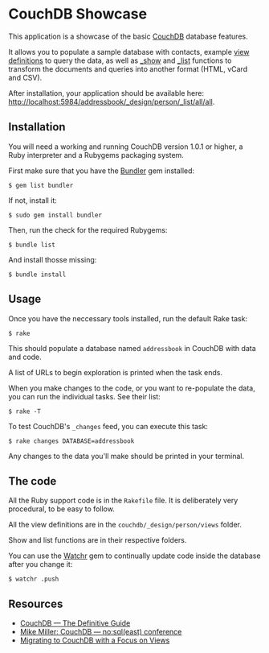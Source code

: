 CouchDB Showcase
================

This application is a showcase of the basic [CouchDB](http://couchdb.apache.org/) database features.

It allows you to populate a sample database with contacts, example [view definitions](http://guide.couchdb.org/draft/views.html)
to query the data, as well as [_show](http://guide.couchdb.org/draft/show.html) and
[_list](http://guide.couchdb.org/draft/transforming.html) functions to transform
the documents and queries into another format (HTML, vCard and CSV).

After installation, your application should be available here: <http://localhost:5984/addressbook/_design/person/_list/all/all>.

Installation
------------

You will need a working and running CouchDB version 1.0.1 or higher, a Ruby interpreter and a Rubygems packaging system.

First make sure that you have the [Bundler](http://gembundler.com/) gem installed:

    $ gem list bundler

If not, install it:

    $ sudo gem install bundler

Then, run the check for the required Rubygems:

    $ bundle list

And install thosse missing:

    $ bundle install


Usage
-----

Once you have the neccessary tools installed, run the default Rake task:

    $ rake

This should populate a database named `addressbook` in CouchDB with data and code.

A list of URLs to begin exploration is printed when the task ends.

When you make changes to the code, or you want to re-populate the data, you can run the individual tasks.
See their list:

    $ rake -T

To test CouchDB's `_changes` feed, you can execute this task:

    $ rake changes DATABASE=addressbook

Any changes to the data you'll make should be printed in your terminal.


The code
--------

All the Ruby support code is in the `Rakefile` file. It is deliberately very procedural, to be easy to follow.

All the view definitions are in the `couchdb/_design/person/views` folder.

Show and list functions are in their respective folders.

You can use the [Watchr](http://github.com/mynyml/watchr) gem to continually update code inside the database after
you change it:

    $ watchr .push


Resources
---------

* [CouchDB — The Definitive Guide](http://guide.couchdb.org)
* [Mike Miller: CouchDB — no:sql(east) conference](https://nosqleast.com/2009/#speaker/miller)
* [Migrating to CouchDB with a Focus on Views](http://www.couch.io/migrating-to-couchdb)

